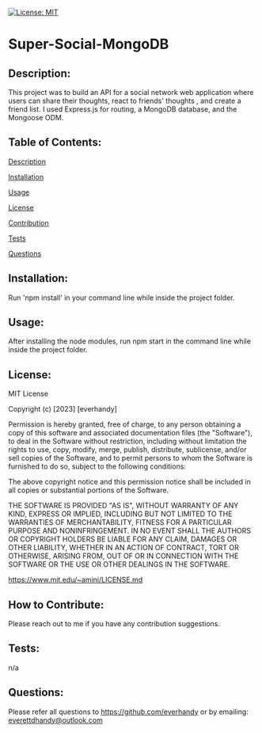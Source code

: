 [![License: MIT](https://img.shields.io/badge/License-MIT-yellow.svg)](https://opensource.org/licenses/MIT)
      
# Super-Social-MongoDB
      
## Description:
      
This project was to build an API for a social network web application where users can share their thoughts, react to friends' thoughts , and create a friend list. I used Express.js for routing, a MongoDB database, and the Mongoose ODM.
  
## Table of Contents:
  
[Description](#description)

[Installation](#installation)

[Usage](#usage)

[License](#license)

[Contribution](#contribution)

[Tests](#tests)

[Questions](#questions)
  
## Installation:
  
Run 'npm install' in your command line while inside the project folder.
  
## Usage:
  
After installing the node modules, run npm start in the command line while inside the project folder.
  
## License:
  
MIT License
    
Copyright (c) [2023] [everhandy]
                
Permission is hereby granted, free of charge, to any person obtaining a copy of this software and associated documentation files (the "Software"), to deal in the Software without restriction, including without limitation the rights to use, copy, modify, merge, publish, distribute, sublicense, and/or sell copies of the Software, and to permit persons to whom the Software is furnished to do so, subject to the following conditions:
                
The above copyright notice and this permission notice shall be included in all copies or substantial portions of the Software.
                
THE SOFTWARE IS PROVIDED "AS IS", WITHOUT WARRANTY OF ANY KIND, EXPRESS OR IMPLIED, INCLUDING BUT NOT LIMITED TO THE WARRANTIES OF MERCHANTABILITY, FITNESS FOR A PARTICULAR PURPOSE AND NONINFRINGEMENT. IN NO EVENT SHALL THE AUTHORS OR COPYRIGHT HOLDERS BE LIABLE FOR ANY CLAIM, DAMAGES OR OTHER LIABILITY, WHETHER IN AN ACTION OF CONTRACT, TORT OR OTHERWISE, ARISING FROM, OUT OF OR IN CONNECTION WITH THE SOFTWARE OR THE USE OR OTHER DEALINGS IN THE SOFTWARE.

https://www.mit.edu/~amini/LICENSE.md
  
## How to Contribute:
  
Please reach out to me if you have any contribution suggestions.
  
## Tests:
  
n/a
  
## Questions:

Please refer all questions to https://github.com/everhandy or by emailing: everettdhandy@outlook.com